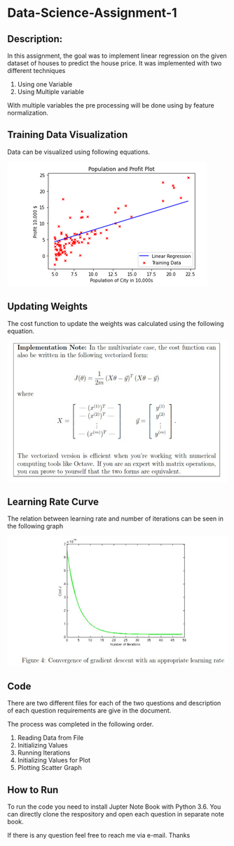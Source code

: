 # Data-Science-Assignment-1


## Description:

In this assignment, the goal was to implement linear regression on the given dataset of houses to predict the house price. 
It was implemented with two different techniques 
  1. Using one Variable
  2. Using Multiple variable
  
With multiple variables the pre processing will be done using by feature normalization.

## Training Data Visualization
Data can be visualized using following equations.


![Alt text](Training.png?raw=true "Optional Title")

## Updating Weights
The cost function to update the weights was calculated using the following equation.

![Alt text](update_val.jpg?raw=true "Optional Title")


## Learning Rate Curve

The relation between learning rate and number of iterations can be seen in the following graph

![Alt text](gradient_descent.jpg?raw=true "Optional Title")

## Code
There are two different files for each of the two questions and description of each question requirements are give in the document.

The process was completed in the following order.

  1. Reading Data from File
  2. Initializing Values
  3. Running Iterations
  4. Initializing Values for Plot
  5. Plotting Scatter Graph
  

## How to Run
To run the code you need to install Jupter Note Book with Python 3.6. You can directly clone the respository and open each question in separate note book.

If there is any question feel free to reach me via e-mail. Thanks
